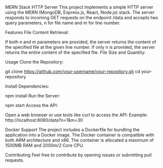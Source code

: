 MERN Stack HTTP Server
This project implements a simple HTTP server using the MERN (MongoDB, Express.js, React, Node.js) stack. The server responds to incoming GET requests on the endpoint /data and accepts two query parameters, n for file name and m for line number.

Features
File Content Retrieval:

If both n and m parameters are provided, the server returns the content of the specified file at the given line number.
If only n is provided, the server returns the entire content of the specified file.
File Size and Quantity:


Usage
Clone the Repository:

git clone https://github.com/your-username/your-repository.git
cd your-repository

Install Dependencies:


npm install
Run the Server:


npm start
Access the API:

Open a web browser or use tools like curl to access the API:
Example: http://localhost:8080/data?n=1&m=30

Docker Support
The project includes a Dockerfile for bundling the application into a Docker image.
The Docker container is compatible with both ARM architecture and x86.
The container is allocated a maximum of 1500MB RAM and 2000m/2 Core CPU.

Contributing
Feel free to contribute by opening issues or submitting pull requests.
